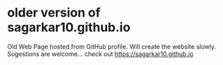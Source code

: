 # older version of sagarkar10.github.io
Old Web Page hosted from GitHub profile.
Will create the website slowly.
Sugestions are welcome...
check out https://sagarkar10.github.io 

